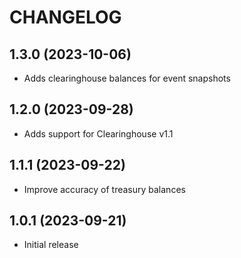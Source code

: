 # CHANGELOG

## 1.3.0 (2023-10-06)

- Adds clearinghouse balances for event snapshots

## 1.2.0 (2023-09-28)

- Adds support for Clearinghouse v1.1

## 1.1.1 (2023-09-22)

- Improve accuracy of treasury balances

## 1.0.1 (2023-09-21)

- Initial release
